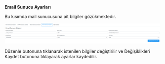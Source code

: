 **Email Sunucu Ayarları**

Bu kısımda mail sunucusuna ait bilgiler gözükmektedir.

[![Email Sunucu Ayaları](../images/serverSettings/mailSettings.png)](../images/serverSettings/mailSettings.png)

Düzenle butonuna tıklanarak istenilen bilgiler değiştirilir ve Değişiklikleri 
Kaydet butonuna tıklayarak ayarlar kaydedilir.
